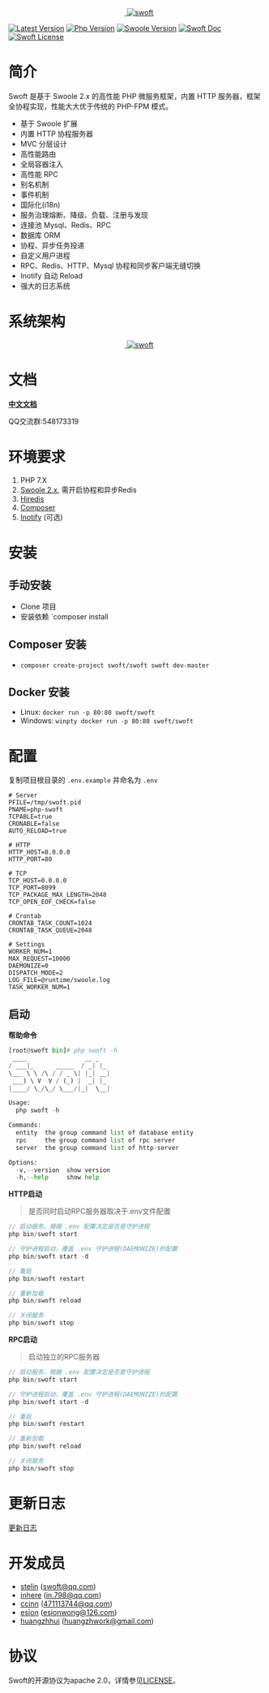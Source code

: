 <p align="center">
    <a href="https://github.com/stelin/swoft" target="_blank">
        <img src="http://www.stelin.me/assets/img/swoft.png" alt="swoft" />
    </a>
</p>

[![Latest Version](https://img.shields.io/badge/dev-0.1.2-brightgreen.svg?maxAge=2592000)](https://packagist.org/packages/swoft/swoft)
[![Php Version](https://img.shields.io/badge/php-%3E=7.0-brightgreen.svg?maxAge=2592000)](https://packagist.org/packages/swoft/swoft)
[![Swoole Version](https://img.shields.io/badge/swoole-%3E=2.0.9-brightgreen.svg?maxAge=2592000)](https://packagist.org/packages/swoft/swoft)
[![Swoft Doc](https://img.shields.io/readthedocs/pip.svg?maxAge=2592000)](http://doc.swoft.org/)
[![Swoft License](https://img.shields.io/hexpm/l/plug.svg?maxAge=2592000)](https://github.com/swoft-cloud/swoft/blob/master/LICENSE)

# 简介
Swoft 是基于 Swoole 2.x 的高性能 PHP 微服务框架，内置 HTTP 服务器，框架全协程实现，性能大大优于传统的 PHP-FPM 模式。

- 基于 Swoole 扩展
- 内置 HTTP 协程服务器
- MVC 分层设计
- 高性能路由
- 全局容器注入
- 高性能 RPC
- 别名机制
- 事件机制
- 国际化(i18n)
- 服务治理熔断、降级、负载、注册与发现
- 连接池 Mysql、Redis、RPC
- 数据库 ORM
- 协程、异步任务投递
- 自定义用户进程
- RPC、Redis、HTTP、Mysql 协程和同步客户端无缝切换
- Inotify 自动 Reload
- 强大的日志系统

# 系统架构

<p align="center">
    <a href="https://github.com/stelin/swoft" target="_blank">
        <img src="https://github.com/swoft-cloud/swoft-doc/blob/master/assets/images/architecture.png" alt="swoft" />
    </a>
</p>

# 文档
[**中文文档**](http://doc.swoft.org)

QQ交流群:548173319

# 环境要求
1. PHP 7.X
2. [Swoole 2.x](https://github.com/swoole/swoole-src/releases), 需开启协程和异步Redis
3. [Hiredis](https://github.com/redis/hiredis/releases)
4. [Composer](https://getcomposer.org/)
5. [Inotify](http://pecl.php.net/package/inotify) (可选)

# 安装

## 手动安装

* Clone 项目
* 安装依赖 `composer install

## Composer 安装

* `composer create-project swoft/swoft swoft dev-master`

## Docker 安装

* Linux: `docker run -p 80:80 swoft/swoft`
* Windows: `winpty docker run -p 80:80 swoft/swoft`

# 配置
复制项目根目录的 `.env.example` 并命名为 `.env`
```
# Server
PFILE=/tmp/swoft.pid
PNAME=php-swoft
TCPABLE=true
CRONABLE=false
AUTO_RELOAD=true

# HTTP
HTTP_HOST=0.0.0.0
HTTP_PORT=80

# TCP
TCP_HOST=0.0.0.0
TCP_PORT=8099
TCP_PACKAGE_MAX_LENGTH=2048
TCP_OPEN_EOF_CHECK=false

# Crontab
CRONTAB_TASK_COUNT=1024
CRONTAB_TASK_QUEUE=2048

# Settings
WORKER_NUM=1
MAX_REQUEST=10000
DAEMONIZE=0
DISPATCH_MODE=2
LOG_FILE=@runtime/swoole.log
TASK_WORKER_NUM=1
```

## 启动

**帮助命令**
```py
[root@swoft bin]# php swoft -h
 ____                __ _
/ ___|_      _____  / _| |_
\___ \ \ /\ / / _ \| |_| __|
 ___) \ V  V / (_) |  _| |_
|____/ \_/\_/ \___/|_|  \__|

Usage:
  php swoft -h

Commands:
  entity  the group command list of database entity
  rpc     the group command list of rpc server
  server  the group command list of http-server

Options:
  -v,--version  show version
  -h,--help     show help
```

**HTTP启动**

> 是否同时启动RPC服务器取决于.env文件配置

```php
// 启动服务，根据 .env 配置决定是否是守护进程
php bin/swoft start

// 守护进程启动，覆盖 .env 守护进程(DAEMONIZE)的配置
php bin/swoft start -d

// 重启
php bin/swoft restart

// 重新加载
php bin/swoft reload

// 关闭服务
php bin/swoft stop

```


**RPC启动**
> 启动独立的RPC服务器

```php
// 启动服务，根据 .env 配置决定是否是守护进程
php bin/swoft start

// 守护进程启动，覆盖 .env 守护进程(DAEMONIZE)的配置
php bin/swoft start -d

// 重启
php bin/swoft restart

// 重新加载
php bin/swoft reload

// 关闭服务
php bin/swoft stop

```

# 更新日志

[更新日志](changelog.md)

# 开发成员

- [stelin](https://github.com/stelin) (swoft@qq.com)
- [inhere](https://github.com/inhere) (in.798@qq.com)
- [ccinn](https://github.com/whiteCcinn) (471113744@qq.com)
- [esion](https://github.com/esion1) (esionwong@126.com)
- [huangzhhui](https://github.com/huangzhhui) (huangzhwork@gmail.com)

# 协议
Swoft的开源协议为apache 2.0，详情参见[LICENSE](LICENSE)。







